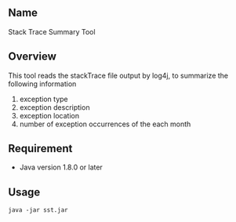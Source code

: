 ## Name
Stack Trace Summary Tool

## Overview
This tool reads the stackTrace file output by log4j, to summarize the following information
1. exception type
2. exception description
3. exception location
4. number of exception occurrences of the each month

## Requirement
* Java version 1.8.0 or later

## Usage
```
java -jar sst.jar
```
